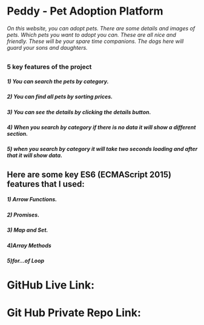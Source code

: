 
# Peddy - Pet Adoption Platform
###### On this website, you can adopt pets. There are some details and images of pets. Which pets you want to adopt you can. These are all nice and friendly. These will be your spare time companions. The dogs here will guard your sons and daughters. 
### 5 key features of the project
##### 1) You can search the pets by category. 
##### 2) You can find all pets by sorting prices.  
##### 3) You can see the details by clicking the details button.  
##### 4) When you search by category if there is no data it will show a different section.  
##### 5) when you search by category it will take two seconds loading and after that it will show data. 

## Here are some key ES6 (ECMAScript 2015) features that I used:
##### 1) Arrow Functions.
##### 2) Promises.  
##### 3) Map and Set.
##### 4)Array Methods
##### 5)for...of Loop


# GitHub Live Link:
# Git Hub Private Repo Link: 




